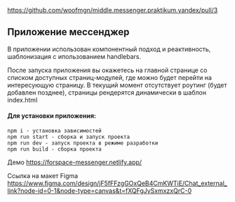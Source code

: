 https://github.com/woofmgn/middle.messenger.praktikum.yandex/pull/3

## Приложение мессенджер

В приложении использован компонентный подход и реактивность,
шаблонизация с ипользованием handlebars.


После запуска приложения вы окажетесь на главной странице со списком доступных страниц-модулей,
где можно будет перейти на интересующую страницу.
В текущий момент отсутствует роутинг (будет добавлен позднее),
страницы рендерятся динамически в шаблон index.html

#### Для установки приложения:

```
npm i - установка зависимостей
npm run start - сборка и запуск проекта
npm run dev - запуск проекта в режиме разработки
npm run build - сборка проекта
```

Демо https://forspace-messenger.netlify.app/

Ссылка на макет Figma https://www.figma.com/design/jF5fFFzgGOxQeB4CmKWTiE/Chat_external_link?node-id=0-1&node-type=canvas&t=fXQFgJySxmxzxQrC-0
